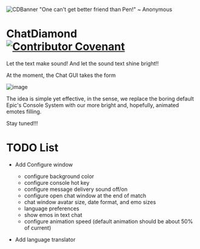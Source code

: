 ![CDBanner](https://user-images.githubusercontent.com/2173654/207157208-aee2c72f-3879-4529-9f4e-b787e3940f9d.png)
"One can't get better friend than Pen!"
                                   ~ Anonymous

# ChatDiamond [![Contributor Covenant](https://img.shields.io/badge/Contributor%20Covenant-2.1-4baaaa.svg)](CODE_OF_CONDUCT.md)
Let the text make sound!
And let the sound text shine bright!!

At the moment, the Chat GUI takes the form

![image](https://user-images.githubusercontent.com/2173654/206125470-67450460-ad79-45f7-9c77-2ac16739c8bf.png)

The idea is simple yet effective, in the sense, we replace the boring default Epic's Console System with our more bright and, hopefully, animated emotes filling.

Stay tuned!!!

# TODO List
- Add Configure window
  - configure background color
  - configure console hot key
  - configure message delivery sound off/on
  - configure open chat window at the end of match
  - chat window avatar size, date format, and emo sizes
  - language preferences
  - show emos in text chat
  - configure animation speed (default animation should be about 50% of current)
  
- Add language translator  
